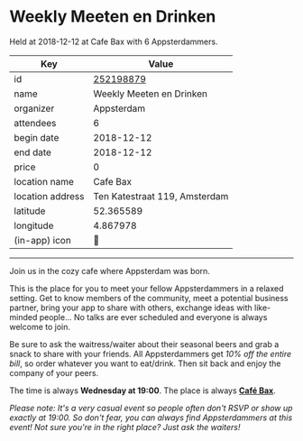 # Weekly Meeten en Drinken
Held at 2018-12-12 at Cafe Bax with 6 Appsterdammers.
        
|Key|Value
|---|---|
|id|[252198879](https://www.meetup.com/appsterdam/events/252198879/)|
|name|Weekly Meeten en Drinken|
|organizer|Appsterdam|
|attendees|6|
|begin date|2018-12-12|
|end date|2018-12-12|
|price|0|
|location name|Cafe Bax|
|location address|Ten Katestraat 119, Amsterdam|
|latitude|52.365589|
|longitude|4.867978|
|(in-app) icon|🍺|

---

Join us in the cozy cafe where Appsterdam was born.

This is the place for you to meet your fellow Appsterdammers in a relaxed setting. Get to know members of the community, meet a potential business partner, bring your app to share with others, exchange ideas with like-minded people... No talks are ever scheduled and everyone is always welcome to join.

Be sure to ask the waitress/waiter about their seasonal beers and grab a snack to share with your friends. All Appsterdammers get *10% off* *the entire bill*, so order whatever you want to eat/drink. Then sit back and enjoy the company of your peers.

The time is always **Wednesday at 19:00**. The place is always **[Café Bax](http://www.cafebax.nl/)**.

*Please note: It's a very casual event so people often don't RSVP or show up exactly at 19:00. So don't fear, you can *always* find Appsterdammers at this event! Not sure you're in the right place? Just ask the waiters!*


